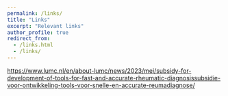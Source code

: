 ```yaml
---
permalink: /links/
title: "Links"
excerpt: "Relevant links"
author_profile: true
redirect_from: 
  - /links.html
  - /links/
---
```


https://www.lumc.nl/en/about-lumc/news/2023/mei/subsidy-for-development-of-tools-for-fast-and-accurate-rheumatic-diagnosissubsidie-voor-ontwikkeling-tools-voor-snelle-en-accurate-reumadiagnose/

